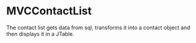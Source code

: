 # MVCContactList

The contact list gets data from sql, transforms it into a contact object and then displays it in a JTable.
